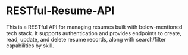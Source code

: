 # RESTful-Resume-API
This is a RESTful API for managing resumes built with below-mentioned tech stack. It supports authentication and provides endpoints to create, read, update, and delete resume records, along with search/filter capabilities by skill.
